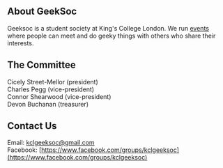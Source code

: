 About GeekSoc
-------------

Geeksoc is a student society at King's College London. We run [events][events] where people can meet and do geeky things with others who share their interests.

[events]: /events

The Committee
-------------

Cicely Street-Mellor (president)  
Charles Pegg (vice-president)  
Connor Shearwood (vice-president)  
Devon Buchanan (treasurer)  

Contact Us
----------

Email: [kclgeeksoc@gmail.com](mailto:kclgeeksoc@gmail.com)  
Facebook: [https://www.facebook.com/groups/kclgeeksoc](https://www.facebook.com/groups/kclgeeksoc)
